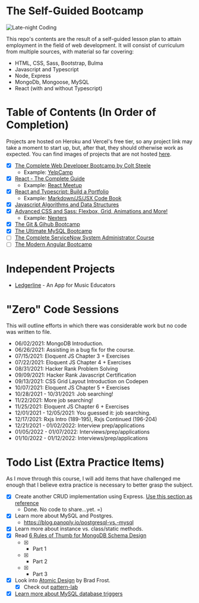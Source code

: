 # The Self-Guided Bootcamp

![Late-night Coding](https://images.unsplash.com/photo-1571171637578-41bc2dd41cd2?ixid=MnwxMjA3fDB8MHxwaG90by1wYWdlfHx8fGVufDB8fHx8&ixlib=rb-1.2.1&auto=format&fit=crop&w=1350&q=80)

This repo's contents are the result of a self-guided lesson plan to attain employment in the field of web development. It will consist of curriculum from multiple sources, with material so far covering:

- HTML, CSS, Sass, Bootstrap, Bulma
- Javascript and Typescript
- Node, Express
- MongoDb, Mongoose, MySQL
- React (with and without Typescript)

# Table of Contents (In Order of Completion)

Projects are hosted on Heroku and Vercel's free tier, so any project link may take a moment to start up, but, after that, they should otherwise work as expected. You can find images of projects that are not hosted [here](https://imgur.com/a/7Agm9lA).

- [x] [The Complete Web Developer Bootcamp by Colt Steele](https://www.udemy.com/course/the-web-developer-bootcamp/)
  - Example: [YelpCamp](https://aqueous-citadel-80395.herokuapp.com/)
- [x] [React - The Complete Guide](https://www.udemy.com/course/react-the-complete-guide-incl-redux/)
  - Example: [React Meetup](https://react-meetups-demo.vercel.app/)
- [x] [React and Typescript: Build a Portfolio](https://www.udemy.com/course/react-and-typescript-build-a-portfolio-project/)
  - Example: [Markdown/JS/JSX Code Book](https://markdown-code-demo.vercel.app/)
- [x] [Javascript Algorithms and Data Structures](https://www.udemy.com/course/js-algorithms-and-data-structures-masterclass/)
- [x] [Advanced CSS and Sass: Flexbox, Grid, Animations and More!](https://www.udemy.com/course/advanced-css-and-sass/)
  - Example: [Nexters](https://nexters.vercel.app/)
- [x] [The Git & Gihub Bootcamp](https://www.udemy.com/course/git-and-github-bootcamp/)
- [x] [The Ultimate MySQL Bootcamp](https://www.udemy.com/course/the-ultimate-mysql-bootcamp-go-from-sql-beginner-to-expert/)
- [ ] [The Complete ServiceNow System Administrator Course](https://www.udemy.com/course/the-complete-servicenow-system-administrator-course/)
- [ ] [The Modern Angular Bootcamp](https://www.udemy.com/course/the-modern-angular-bootcamp/)

# Independent Projects

- [Ledgerline](https://ledgerline.herokuapp.com/) - An App for Music Educators

# "Zero" Code Sessions

This will outline efforts in which there was considerable work but no code was written to file.

- 06/02/2021: MongoDB Introduction.
- 06/26/2021: Assisting in a bug fix for the course.
- 07/15/2021: Eloquent JS Chapter 3 + Exercises
- 07/22/2021: Eloquent JS Chapter 4 + Exercises
- 08/31/2021: Hacker Rank Problem Solving
- 09/09/2021: Hacker Rank Javascript Certification
- 09/13/2021: CSS Grid Layout Introduction on Codepen
- 10/07/2021: Eloquent JS Chapter 5 + Exercises
- 10/28/2021 - 10/31/2021: Job searching!
- 11/22/2021: More job searching!
- 11/25/2021: Eloquent JS Chapter 6 + Exercises
- 12/01/2021 - 12/05/2021: You guessed it: job searching.
- 12/17/2021: Rxjs Intro (189-195), Rxjs Continued (196-204)
- 12/21/2021 - 01/02/2022: Interview prep/applications
- 01/05/2022 - 01/07/2022: Interviews/prep/applications
- 01/10/2022 - 01/12/2022: Interviews/prep/applications

# Todo List (Extra Practice Items)

As I move through this course, I will add items that have challenged me enough that I believe extra practice is necessary to better grasp the subject.

- [x] Create another CRUD implementation using Express. [Use this section as reference](Complete_Web_Dev_Bootcamp/12_Express/03_Restful%20Routes)
  - Done. No code to share...yet. =)
- [x] Learn more about MySQL and Postgres.
  - https://blog.panoply.io/postgresql-vs.-mysql
- [x] Learn more about instance vs. class/static methods.
- [x] Read [6 Rules of Thumb for MongoDB Schema Design](https://www.mongodb.com/blog/post6-rules-of-thumb-for-mongodb-schema-design-part-1)
  - [x] - Part 1
  - [x] - Part 2
  - [x] - Part 3
- [x] Look into [Atomic Design](https://bradfrost.com/blog/post/atomic-web-design/) by Brad Frost.
  - [x] Check out [pattern-lab](https://patternlab.io/)
- [x] [Learn more about MySQL database triggers](https://www.geeksforgeeks.org/different-types-of-mysql-triggers-with-examples/)
